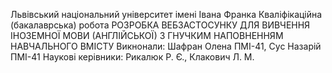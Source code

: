 Львівський національний університет імені Івана Франка
Кваліфікаційна (бакалаврська) робота
РОЗРОБКА ВЕБЗАСТОСУНКУ ДЛЯ ВИВЧЕННЯ ІНОЗЕМНОЇ МОВИ (АНГЛІЙСЬКОЇ) З ГНУЧКИМ НАПОВНЕННЯМ НАВЧАЛЬНОГО ВМІСТУ
Викнонали: Шафран Олена ПМІ-41, Сус Назарій ПМІ-41
Наукові керівники: Рикалюк Р. Є., Клакович Л. М.
